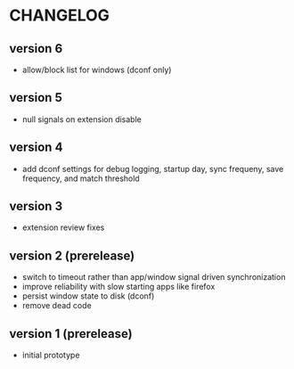 # CHANGELOG

## version 6

- allow/block list for windows (dconf only)

## version 5

- null signals on extension disable

## version 4

- add dconf settings for debug logging, startup day, sync frequeny, save frequency, and match threshold

## version 3

- extension review fixes

## version 2 (prerelease)

- switch to timeout rather than app/window signal driven synchronization
- improve reliability with slow starting apps like firefox
- persist window state to disk (dconf)
- remove dead code

## version 1 (prerelease)

- initial prototype
